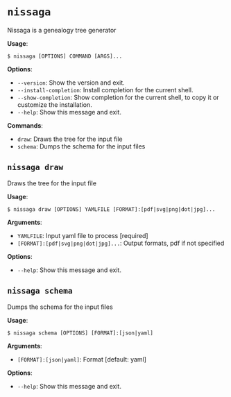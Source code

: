 # `nissaga`

Nissaga is a genealogy tree generator

**Usage**:

```console
$ nissaga [OPTIONS] COMMAND [ARGS]...
```

**Options**:

* `--version`: Show the version and exit.
* `--install-completion`: Install completion for the current shell.
* `--show-completion`: Show completion for the current shell, to copy it or customize the installation.
* `--help`: Show this message and exit.

**Commands**:

* `draw`: Draws the tree for the input file
* `schema`: Dumps the schema for the input files

## `nissaga draw`

Draws the tree for the input file

**Usage**:

```console
$ nissaga draw [OPTIONS] YAMLFILE [FORMAT]:[pdf|svg|png|dot|jpg]...
```

**Arguments**:

* `YAMLFILE`: Input yaml file to process  [required]
* `[FORMAT]:[pdf|svg|png|dot|jpg]...`: Output formats, pdf if not specified

**Options**:

* `--help`: Show this message and exit.

## `nissaga schema`

Dumps the schema for the input files

**Usage**:

```console
$ nissaga schema [OPTIONS] [FORMAT]:[json|yaml]
```

**Arguments**:

* `[FORMAT]:[json|yaml]`: Format  [default: yaml]

**Options**:

* `--help`: Show this message and exit.

